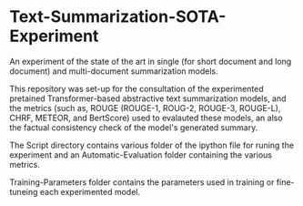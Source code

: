 # Text-Summarization-SOTA-Experiment
An experiment of the state of the art in single (for short document and long document) and multi-document summarization models.

  This repository was set-up for the consultation of the experimented pretained Transformer-based abstractive text summarization models, and the metrics (such as, ROUGE (ROUGE-1, ROUG-2, ROUGE-3, ROUGE-L), CHRF, METEOR, and BertScore) used to evalauted these models, an also the factual consistency check of the model's generated summary.

The Script directory contains various folder of the ipython file for runing the experiment and an Automatic-Evaluation folder containing the various metrics. 

Training-Parameters folder contains the parameters used in training or fine-tuneing each experimented model.
